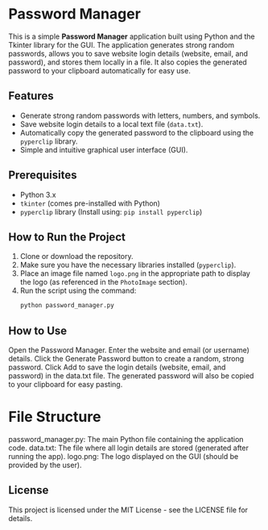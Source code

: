 # Password Manager

This is a simple **Password Manager** application built using Python and the Tkinter library for the GUI. The application generates strong random passwords, allows you to save website login details (website, email, and password), and stores them locally in a file. It also copies the generated password to your clipboard automatically for easy use.

## Features
- Generate strong random passwords with letters, numbers, and symbols.
- Save website login details to a local text file (`data.txt`).
- Automatically copy the generated password to the clipboard using the `pyperclip` library.
- Simple and intuitive graphical user interface (GUI).

## Prerequisites
- Python 3.x
- `tkinter` (comes pre-installed with Python)
- `pyperclip` library (Install using: `pip install pyperclip`)

## How to Run the Project
1. Clone or download the repository.
2. Make sure you have the necessary libraries installed (`pyperclip`).
3. Place an image file named `logo.png` in the appropriate path to display the logo (as referenced in the `PhotoImage` section).
4. Run the script using the command:
   ```bash
   python password_manager.py
## How to Use
Open the Password Manager.
Enter the website and email (or username) details.
Click the Generate Password button to create a random, strong password.
Click Add to save the login details (website, email, and password) in the data.txt file.
The generated password will also be copied to your clipboard for easy pasting.
# File Structure
password_manager.py: The main Python file containing the application code.
data.txt: The file where all login details are stored (generated after running the app).
logo.png: The logo displayed on the GUI (should be provided by the user).
## License
This project is licensed under the MIT License - see the LICENSE file for details.
